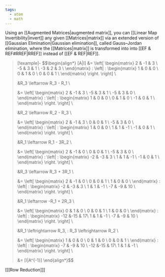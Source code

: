```yaml
---
tags:
  - atom
  - math
---
```

Using an [[Augmented Matrices|augmented matrix]],  you can [[Linear Map Invertibility|invert]] any given [[Matrices|matrix]] via an extended version of [[Gaussian Elimination|Gaussian elimination]], called Gauss–Jordan elimination, where the [[Matrices|matrix]] is transformed into into [[EF & REF#RREF|RREF]] instead of [[EF & REF|REF]].

> [!example]-
> $$\begin{align*}
> 	[A|I] &=
> 	\left[
> 		\begin{matrix}
> 			 2 & -1 &  3 \\
> 			-5 &  3 &  1 \\
> 			-3 &  2 &  3 \\
> 		\end{matrix}
> 		\:
> 		\left|
> 		\:
> 		\begin{matrix}
> 			 1 &  0 &  0 \\
> 			 0 &  1 &  0 \\
> 			 0 &  0 &  1 \\
> 		\end{matrix}
> 		\right.
> 	\right] \\
> 	
> 	&R_3 \leftarrow R_3 - R_1 \\
> 	
> 	&= \left[
> 		\begin{matrix}
> 			 2 & -1 &  3 \\
> 			-5 &  3 &  1 \\
> 			-5 &  3 &  0 \\
> 		\end{matrix}
> 		\:
> 		\left|
> 		\:
> 		\begin{matrix}
> 			 1 &  0 &  0 \\
> 			 0 &  1 &  0 \\
> 			-1 &  0 &  1 \\
> 		\end{matrix}
> 		\right.
> 	\right] \\
> 	
> 	&R_2 \leftarrow R_2 - R_3 \\
> 	
> 	&= \left[
> 		\begin{matrix}
> 			 2 & -1 &  3 \\
> 			 0 &  0 &  1 \\
> 			-5 &  3 &  0 \\
> 		\end{matrix}
> 		\:
> 		\left|
> 		\:
> 		\begin{matrix}
> 			 1 &  0 &  0 \\
> 			 1 &  1 & -1 \\
> 			-1 &  0 &  1 \\
> 		\end{matrix}
> 		\right.
> 	\right] \\
> 	
> 	&R_1 \leftarrow R_1 - 3R_2 \\
> 	 
> 	&= \left[
> 		\begin{matrix}
> 			 2 & -1 &  0 \\
> 			 0 &  0 &  1 \\
> 			-5 &  3 &  0 \\
> 		\end{matrix}
> 		\:
> 		\left|
> 		\:
> 		\begin{matrix}
> 			-2 & -3 &  3 \\
> 			 1 &  1 & -1 \\
> 			-1 &  0 &  1 \\
> 		\end{matrix}
> 		\right.
> 	\right] \\
> 	
> 	&R_3 \leftarrow R_3 + 3R_1 \\
> 	 
> 	&= \left[
> 		\begin{matrix}
> 			 2 & -1 &  0 \\
> 			 0 &  0 &  1 \\
> 			 1 &  0 &  0 \\
> 		\end{matrix}
> 		\:
> 		\left|
> 		\:
> 		\begin{matrix}
> 			-2 & -3 &  3 \\
> 			 1 &  1 & -1 \\
> 			-7 & -9 & 10 \\
> 		\end{matrix}
> 		\right.
> 	\right] \\ 
> 
> 	&R_1 \leftarrow -R_1 + 2R_3 \\
> 	 
> 	&= \left[
> 		\begin{matrix}
> 			 0 &  1 &  0 \\
> 			 0 &  0 &  1 \\
> 			 1 &  0 &  0 \\
> 		\end{matrix}
> 		\:
> 		\left|
> 		\:
> 		\begin{matrix}
> 			-12 &-15 & 17\\
> 			  1 &  1 & -1 \\
> 			 -7 & -9 & 10 \\
> 		\end{matrix}
> 		\right.
> 	\right] \\
> 	
> 	&R_1 \leftrightarrow R_3, \: R_3 \leftrightarrow R_2 \\
>  
> 	&= \left[
> 		\begin{matrix}
> 			 1 &  0 &  0 \\
> 			 0 &  1 &  0 \\
> 			 0 &  0 &  1 \\
> 		\end{matrix}
> 		\:
> 		\left|
> 		\:
> 		\begin{matrix}
> 			-7 & -9 & 10 \\
> 			-12 &-15 & 17\\
> 			 1 &  1 & -1 \\
> 		\end{matrix}
> 		\right.
> 	\right] \\
> 	
> 	&= [I|A^{-1}]
> \end{align*}$$

\[[[Row Reduction]]\]